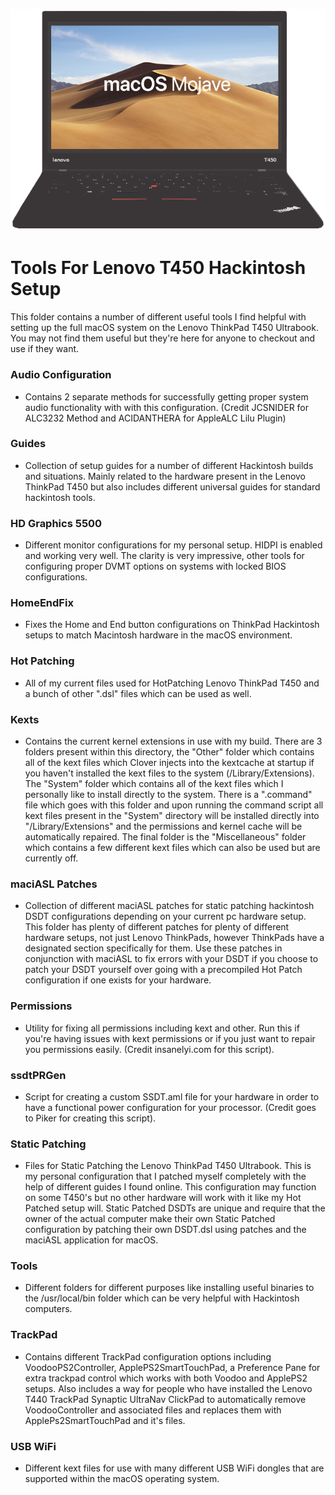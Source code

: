 ![Screenshot](Tools/Logo/screenshot.png)

#

# Tools For Lenovo T450 Hackintosh Setup


This folder contains a number of different useful tools I find helpful with setting up the full macOS system on the Lenovo ThinkPad T450 Ultrabook. You may not find them useful but they're here for anyone to checkout and use if they want.


### Audio Configuration

- Contains 2 separate methods for successfully getting proper system audio functionality with with this configuration. (Credit JCSNIDER for ALC3232 Method and ACIDANTHERA for AppleALC Lilu Plugin)


### Guides

- Collection of setup guides for a number of different Hackintosh builds and situations. Mainly related to the hardware present in the Lenovo ThinkPad T450 but also includes different universal guides for standard hackintosh tools.


### HD Graphics 5500

- Different monitor configurations for my personal setup. HIDPI is enabled and working very well. The clarity is very impressive, other tools for configuring proper DVMT options on systems with locked BIOS configurations.


### HomeEndFix

- Fixes the Home and End button configurations on ThinkPad Hackintosh setups to match Macintosh hardware in the macOS environment.


### Hot Patching

- All of my current files used for HotPatching Lenovo ThinkPad T450 and a bunch of other ".dsl" files which can be used as well. 


### Kexts

- Contains the current kernel extensions in use with my build. There are 3 folders present within this directory, the "Other" folder which contains all of the kext files which Clover injects into the kextcache at startup if you haven't installed the kext files to the system (/Library/Extensions). The "System" folder which contains all of the kext files which I personally like to install directly to the system. There is a ".command" file which goes with this folder and upon running the command script all kext files present in the "System" directory will be installed directly into "/Library/Extensions" and the permissions and kernel cache will be automatically repaired. The final folder is the "Miscellaneous" folder which contains a few different kext files which can also be used but are currently off.
 

### maciASL Patches

-  Collection of different maciASL patches for static patching hackintosh DSDT configurations depending on your current pc hardware setup. This folder has plenty of different patches for plenty of different hardware setups, not just Lenovo ThinkPads, however ThinkPads have a designated section specifically for them. Use these patches in conjunction with maciASL to fix errors with your DSDT if you choose to patch your DSDT yourself over going with a precompiled Hot Patch configuration if one exists for your hardware.


### Permissions

- Utility for fixing all permissions including kext and other. Run this if you're having issues with kext permissions or if you just want to repair you permissions easily. (Credit insanelyi.com for this script).


### ssdtPRGen

- Script for creating a custom SSDT.aml file for your hardware in order to have a functional power configuration for your processor. (Credit goes to Piker for creating this script).


### Static Patching

- Files for Static Patching the Lenovo ThinkPad T450 Ultrabook. This is my personal configuration that I patched myself completely with the help of different guides I found online. This configuration may function on some T450's but no other hardware will work with it like my Hot Patched setup will. Static Patched DSDTs are unique and require that the owner of the actual computer make their own Static Patched configuration by patching their own DSDT.dsl using patches and the maciASL application for macOS.


### Tools

- Different folders for different purposes like installing useful binaries to the /usr/local/bin folder which can be very helpful with Hackintosh computers. 


### TrackPad

- Contains different TrackPad configuration options including VoodooPS2Controller, ApplePS2SmartTouchPad, a Preference Pane for extra trackpad control which works with both Voodoo and ApplePS2 setups. Also includes a way for people who have installed the Lenovo T440 TrackPad Synaptic UltraNav ClickPad to automatically remove VoodooController and associated files and replaces them with ApplePs2SmartTouchPad and it's files.


### USB WiFi

- Different kext files for use with many different USB WiFi dongles that are supported within the macOS operating system.